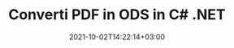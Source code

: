 ---
############################# Static ############################
layout: "autogen-gist"
date: 2021-10-02T14:22:14+03:00
draft: false
path: "it/total/net/conversion/pdf-to-ods/"
other_out_formats: "DOC DOCX DOCM DOT DOTX DOTM TXT RTF HTML HTM MHTML MHT XLS XLSX XLSM XLSB XLT XLTX XLTM XLAM CSV TSV DIF SXC FODS PPT PPTX PPTM PPS PPSX PPSM POT POTX POTM ODT OTT OTP ODP ODS EMZ WMZ SVG SVGZ XPS TEX DCM WMF EMF BMP PNG GIF JPEG TIFF ICO WEBP JP2 TGA PSB PSD EPUB MD DICOM FODP JPG"
ad_headline: "Converti PDF in ODS | .NET"
ad_description: "La più accurata soluzione di conversione di documenti da PDF a ODS per le tue applicazioni .NET."

############################# Head ############################
head_title: "Converti PDF in ODS in C# .NET - Conversione PDF veloce"
head_description: "Conversione veloce e sicura da PDF a ODS in framework .NET e Mono – Converti PDF in ODS e oltre 100 altri formati di file in qualsiasi tipo di applicazione C#, VB.NET, ASP.NET e .NET Core."

############################# Header ############################
title: "Converti PDF in ODS in C# .NET"
description: "Converti PDF in ODS nelle applicazioni C# .NET utilizzando funzionalità flessibili di conversione dei documenti per personalizzare l'aspetto del formato del documento convertito. Converti accuratamente da file PDF a documenti di elaborazione testi, fogli di calcolo Excel, presentazioni PowerPoint, Photoshop, eBook, formati di file Web e immagine. Converti l'intero documento o scegli pagine specifiche del file PDF in base ai numeri di pagina o agli intervalli di pagine selettivi e converti facilmente in un'ampia gamma di formati di documento supportati."

############################# SubMenu ############################
submenu:
    enable: false

############################# Content ############################
content:
    enable: true
    block:
    - title_left: "Come convertire PDF in ODS in C# .NET"
      content_left: |
          Segui questi semplici passaggi per la conversione da PDF a ODS in .NET. Visualizza il documento convertito così com'è o esegui il rendering e visualizzalo come HTML senza utilizzare alcun software esterno.

          -   Crea un oggetto **Converter** per convertire il documento PDF
          -   Imposta le opzioni di conversione per il formato ODS
          -   Chiama il metodo **Convert** dell'istanza di classe **Converter** per la conversione in ODS
          -   Imposta le opzioni per il visualizzatore HTML
          -   Crea un oggetto **Viewer** per visualizzare il documento convertito come HTML
          
      title_right: "Download e istruzioni di installazione"
      content_right: |
          Sono necessari gli spazi dei nomi `GroupDocs.Conversion` e `GroupDocs.Viewer` per convertire i file PDF in un'ampia gamma di immagini e tipi di documenti come Microsoft Office (Word, Excel, PowerPoint, Project, Outlook), OpenDocument, HTML e diagrammi CAD. Esplora altre [API .NET per documenti Office](https://products.conholdate.com/total/net/) offerte da Conholdate.Total.
          
          Ottieni i rispettivi file assembly da [Scarica](https://downloads.conholdate.com/total/net) o recupera l'intero pacchetto da [NuGet](https://www.nuget.org/packages/Conholdate.Total/) per aggiungere `Conholdate.Total for .NET` direttamente nel tuo spazio di lavoro.
          
      gisthash: "d2247f969461c42ed50a02e53e93953a"
      gistfile: "pdf-to-word-conversion-and-html-viewer.cs"

    - title_left: "Converti PDF in documenti Word in .NET"
      content_left: |
          Diventa più facile convertire da PDF a un documento Word nelle applicazioni C# .NET con le API Conholdate.Total. Il file PDF si trasforma in un file Word (DOCX) con la formattazione del documento come file di origine. Puoi facilmente modificare il contenuto come testo, tabelle, immagini ed elenchi dal documento Word convertito.

          -   Crea l'oggetto classe **Converter** e passagli il file **PDF** di origine
          -   Chiama il metodo **Convert** dell'oggetto **Converter**
          -   Specifica **DOCX** come formato di output desiderato passandogli l'oggetto **WordProcessingConvertOptions**
          -   Chiama il metodo **Convert** dell'istanza di classe **Converter** per la conversione in **DOCX**
          
      title_right: "Conversione di archivi protetti da password"
      content_right: |
          In alcuni casi, la dimensione del documento convertito è maggiore e la conversione richiede tempo. Per impostazione predefinita, il documento convertito nella cache viene salvato nell'unità locale, ma [Conholdate.Total for .NET](https://products.conholdate.com/total/net/) offre funzionalità di implementazione della cache personalizzate utilizzando l'interfaccia iCache per gestire in modo efficiente la conversione della cache si traduce a modo tuo. Accelera il processo di conversione ripetitivo generale.
          
          La [libreria di conversione .NET PDF](https://products.groupdocs.com/conversion/net/) supporta anche la conversione da e verso archivi protetti da password e la compressione dei risultati della conversione in ZIP, RAR, 7Z, TAR, GZ e BZ2 formati di archivio.
          
      gisthash: "d2247f969461c42ed50a02e53e93953a"
      gistfile: "pdf-to-word-conversion.cs"

    - title_left: "Converti PDF in Excel in C# .NET"
      content_left: |
          Trasforma i fogli di calcolo da PDF a Excel utilizzando poche righe di codice C# .NET. Il contenuto di un file PDF viene convertito in righe e colonne di un foglio di lavoro Excel che può essere modificato facilmente in base alle tue esigenze. Un file PDF può essere convertito in questi formati di fogli di calcolo (XLS, XLSX, XLSM, XLSB, XLTX, XLT), OpenDocument (ODS, OTS) e Apple iWork Numbers.

          -   Crea l'oggetto classe **Converter** e passagli il file **PDF** di origine
          -   Chiama il metodo **Convert** dell'oggetto **Converter**
          -   Specifica **XLSX** come formato di output desiderato passandogli l'oggetto **SpreadsheetConvertOptions**
          -   Chiama il metodo **Convert** dell'istanza di classe **Converter** per la conversione in **XLSX**
        
      title_right: "Estrazione delle informazioni del documento di origine"
      content_right: |
          La funzione di estrazione delle informazioni sui documenti non solo consente di ottenere le informazioni di base sul file del documento di origine, ma supporta anche l'estrazione di alcune preziose informazioni specifiche sul formato di file come le date di inizio e fine del progetto di un file Microsoft Project, eventuali restrizioni di stampa su un documento PDF, elenco di cartelle racchiuse in un file di dati di Outlook ecc.

          Converti i formati di file di documenti più diffusi su diversi sistemi operativi come Windows, Linux o macOS utilizzando piattaforme come Windows Azure, Mono e Xamarin.
          
      gisthash: "d2247f969461c42ed50a02e53e93953a"
      gistfile: "pdf-to-excel-conversion.cs"

    - title_left: "Converti PDF in PowerPoint in C# .NET"
      content_left: |
          La conversione di diapositive da PDF a PowerPoint (PPT, PPTX) è più veloce con Conholdate.Total per le API .NET. Una volta convertito, puoi facilmente modificare le presentazioni e le diapositive di PowerPoint in Microsoft PowerPoint.

          -   Crea l'oggetto classe **Converter** e passagli il file **PDF** di origine
          -   Chiama il metodo **Convert** dell'oggetto **Converter**
          -   Specifica **PPTX** come formato di output desiderato passandogli l'oggetto **PresentationConvertOptions**
          -   Chiama il metodo **Convert** dell'istanza di classe **Converter** per la conversione in **PPTX**
          
      title_right: "Carica e converti documenti ubicati in remoto"
      content_right: |
          Utilizzando Conholdate.Total per .NET, gli sviluppatori possono caricare e convertire documenti da varie posizioni remote e risorse di archiviazione di documenti cloud come Amazon S3, Microsoft Azure Blob, FTP, disco locale, stream o un semplice URL. Devi solo specificare il metodo per ottenere un flusso di documenti posizionato in remoto e quindi passarlo alla classe Converter come costruttore.
          
          Le API Conholdate.Total per .NET sono native per Windows Forms, ASP.NET, WPF, WCF o qualsiasi tipo di applicazione basata su .NET Framework 2.0 o successivo.
          
      gisthash: "d2247f969461c42ed50a02e53e93953a"
      gistfile: "pdf-to-powerpoint-conversion.cs"

    - title_left: "Converti PDF in immagini in .NET"
      content_left: |
          Converti PDF in formati immagine come JPG, PNG, GIF, BMP, TIFF e molti altri con una qualità e una risoluzione dell'immagine precise. Trasforma l'intero file PDF o scegli tra alcune pagine selezionate da convertire in immagini.

          -   Crea l'oggetto classe **Converter** e passagli il file **PDF** di origine
          -   Chiama il metodo **Convert** dell'oggetto **Converter**
          -   Dichiara il delegato **SavePageStream** per salvare la pagina del documento convertito nello stream
          -   Specifica **PNG** come formato di output desiderato passandogli l'oggetto **ImageConvertOptions**
          -   Chiama il metodo **Convert** dell'istanza di classe **Converter** per la conversione in **PNG**
          
      title_right: "Aggiungi filigrane di testo o immagini ai documenti"
      content_right: |
          Converti accuratamente i documenti esattamente come il file originale e applica filigrane di testo o immagini alle pagine del documento convertito. Timbra le filigrane in modo intelligente utilizzando una serie di opzioni di filigrana per gestire font, colore, larghezza, altezza, angolo di rotazione, trasparenza e posizionare la filigrana sullo sfondo delle pagine del documento.
          
          Il rilevamento automatico del formato del documento di origine è un'altra caratteristica utile per recuperare l'estensione del file stesso in alcuni casi in cui il file di origine è presentato sotto forma di flusso di byte. Gli sviluppatori possono anche ottenere un elenco completo di tutti i formati di conversione supportati durante la conversione di un documento in un altro formato di file chiamando il metodo GetPossibleConversions dell'oggetto Converter.
          
      gisthash: "d2247f969461c42ed50a02e53e93953a"
      gistfile: "pdf-to-image-conversion.cs"

############################# About Formats ############################
about_formats:
    enable: false
############################# More Formats ############################
more_formats:
    enable: true
    auto: false
    other_out_formats: DOC DOCX DOCM DOT DOTX DOTM TXT RTF HTML HTM MHTML MHT XLS XLSX XLSM XLSB XLT XLTX XLTM XLAM CSV TSV DIF SXC FODS PPT PPTX PPTM PPS PPSX PPSM POT POTX POTM ODT OTT OTP ODP ODS EMZ WMZ SVG SVGZ XPS TEX DCM WMF EMF BMP PNG GIF JPEG TIFF ICO WEBP JP2 TGA PSB PSD EPUB MD DICOM FODP JPG
############################# Back to top ###############################
back_to_top:
  enable: true
---
